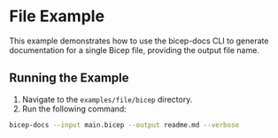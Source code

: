 # File Example

This example demonstrates how to use the bicep-docs CLI to generate documentation for a single Bicep file,
providing the output file name.

## Running the Example

1. Navigate to the `examples/file/bicep` directory.
2. Run the following command:

```bash
bicep-docs --input main.bicep --output readme.md --verbose
```
